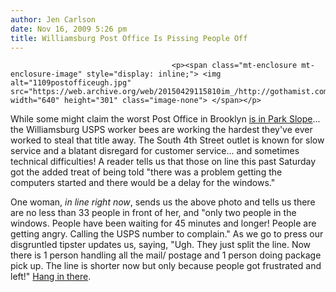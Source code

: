 ```yaml
---
author: Jen Carlson
date: Nov 16, 2009 5:26 pm
title: Williamsburg Post Office Is Pissing People Off
---
```


	
										<p><span class="mt-enclosure mt-enclosure-image" style="display: inline;"> <img alt="1109postofficeugh.jpg" src="https://web.archive.org/web/20150429115810im_/http://gothamist.com/attachments/arts_jen/1109postofficeugh.jpg" width="640" height="301" class="image-none"> </span></p>

<p>While some might claim the worst Post Office in Brooklyn <a href="https://web.archive.org/web/20150429115810/http://gothamist.com/2009/09/08/post_office.php">is in Park Slope</a>... the Williamsburg USPS worker bees are working the hardest they&apos;ve ever worked to steal that title away. The South 4th Street outlet is known for slow service and a blatant disregard for customer service... and sometimes technical difficulties! A reader tells us that those on line this past Saturday got the added treat of being told &quot;there was a problem getting the computers started and there would be a delay for the windows.&quot;</p>

<p>One woman, <em>in line right now</em>, sends us the above photo and tells us there are no less than 33 people in front of her, and &quot;only two people in the windows. People have been waiting for 45 minutes and longer!  People are getting angry. Calling the USPS number to complain.&quot; As we go to press our disgruntled tipster updates us, saying, &quot;Ugh. They just split the line. Now there is 1 person handling all the mail/ postage and 1 person doing package pick up. The line is shorter now but only because people got frustrated and left!&quot; <a href="https://web.archive.org/web/20150429115810/http://www.amazon.com/Hang-There-Inspirational-Art-1970s/dp/0811839974">Hang in there</a>.</p>					
										
									
				